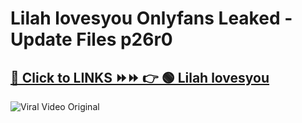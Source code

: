 
 # Lilah lovesyou Onlyfans Leaked - Update Files p26r0

## <h2><a href="https://clipsfans.com/Lilah_lovesyou&ref=git">🔗 Click to LINKS ⏩⏩ 👉 🟢 Lilah lovesyou </a></h2>

<a href="https://clipsfans.com/Lilah_lovesyou&ref=git" rel="nofollow" data-target="animated-image.originalLink"><img src="https://i.ibb.co.com/xMMVF88/686577567.gif" alt="Viral Video Original" style="max-width: 100%; display: inline-block;" data-target="animated-image.originalImage"></a>

